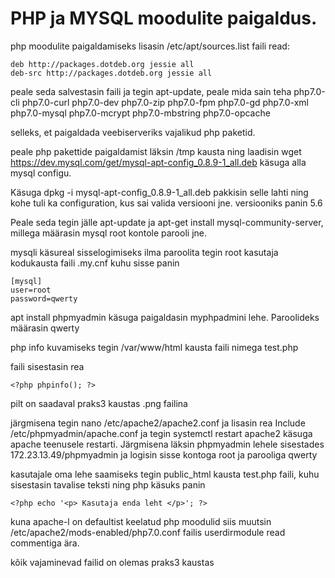 # PHP ja MYSQL moodulite paigaldus.

php moodulite paigaldamiseks lisasin /etc/apt/sources.list faili read: 
```
deb http://packages.dotdeb.org jessie all
deb-src http://packages.dotdeb.org jessie all
```
peale seda salvestasin faili ja tegin apt-update, peale mida sain teha php7.0-cli php7.0-curl php7.0-dev php7.0-zip php7.0-fpm php7.0-gd php7.0-xml php7.0-mysql php7.0-mcrypt php7.0-mbstring php7.0-opcache

selleks, et paigaldada veebiserveriks vajalikud php paketid. 

peale php pakettide paigaldamist läksin /tmp kausta ning laadisin wget https://dev.mysql.com/get/mysql-apt-config_0.8.9-1_all.deb
käsuga alla mysql configu.

Käsuga dpkg -i mysql-apt-config_0.8.9-1_all.deb pakkisin selle lahti ning kohe tuli ka configuration, kus sai valida
versiooni jne. versiooniks panin 5.6

Peale seda tegin jälle apt-update ja apt-get install mysql-community-server, millega määrasin mysql root kontole parooli jne.


mysqli käsureal sisselogimiseks ilma paroolita tegin root kasutaja kodukausta faili .my.cnf kuhu sisse panin
```
[mysql]
user=root
password=qwerty
```

apt install phpmyadmin käsuga paigaldasin myphpadmini lehe. Paroolideks määrasin qwerty

php info kuvamiseks tegin /var/www/html kausta faili nimega test.php

faili sisestasin rea
```
<?php phpinfo(); ?>
```
pilt on saadaval praks3 kaustas .png failina


järgmisena tegin nano /etc/apache2/apache2.conf ja lisasin rea Include /etc/phpmyadmin/apache.conf ja tegin
systemctl restart apache2 käsuga apache teenusele restarti. Järgmisena läksin phpmyadmin lehele sisestades 172.23.13.49/phpmyadmin ja logisin
sisse kontoga root ja parooliga qwerty


kasutajale oma lehe saamiseks tegin public_html kausta test.php faili, kuhu sisestasin tavalise teksti ning php käsuks panin 
```
<?php echo '<p> Kasutaja enda leht </p>'; ?>
```

kuna apache-l on defaultist keelatud php moodulid siis muutsin /etc/apache2/mods-enabled/php7.0.conf failis userdirmodule read commentiga ära.


kõik vajaminevad failid on olemas praks3 kaustas
